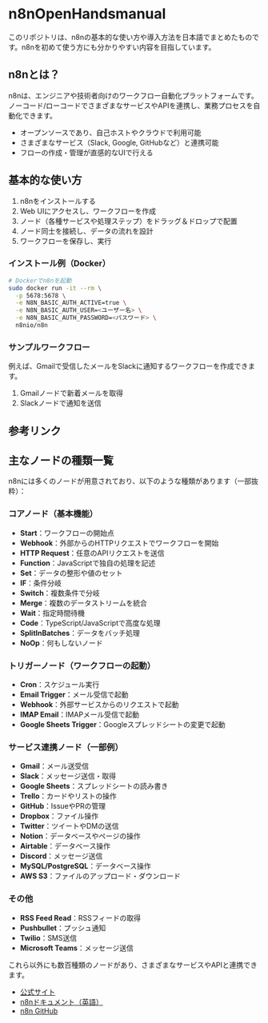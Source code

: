 # n8nOpenHandsmanual

このリポジトリは、n8nの基本的な使い方や導入方法を日本語でまとめたものです。n8nを初めて使う方にも分かりやすい内容を目指しています。


## n8nとは？

n8nは、エンジニアや技術者向けのワークフロー自動化プラットフォームです。ノーコード/ローコードでさまざまなサービスやAPIを連携し、業務プロセスを自動化できます。

- オープンソースであり、自己ホストやクラウドで利用可能
- さまざまなサービス（Slack, Google, GitHubなど）と連携可能
- フローの作成・管理が直感的なUIで行える

## 基本的な使い方

1. n8nをインストールする
2. Web UIにアクセスし、ワークフローを作成
3. ノード（各種サービスや処理ステップ）をドラッグ＆ドロップで配置
4. ノード同士を接続し、データの流れを設計
5. ワークフローを保存し、実行

### インストール例（Docker）
```bash
# Dockerでn8nを起動
sudo docker run -it --rm \
  -p 5678:5678 \
  -e N8N_BASIC_AUTH_ACTIVE=true \
  -e N8N_BASIC_AUTH_USER=<ユーザー名> \
  -e N8N_BASIC_AUTH_PASSWORD=<パスワード> \
  n8nio/n8n
```

### サンプルワークフロー
例えば、Gmailで受信したメールをSlackに通知するワークフローを作成できます。

1. Gmailノードで新着メールを取得
2. Slackノードで通知を送信

## 参考リンク

## 主なノードの種類一覧

n8nには多くのノードが用意されており、以下のような種類があります（一部抜粋）：

### コアノード（基本機能）
- **Start**：ワークフローの開始点
- **Webhook**：外部からのHTTPリクエストでワークフローを開始
- **HTTP Request**：任意のAPIリクエストを送信
- **Function**：JavaScriptで独自の処理を記述
- **Set**：データの整形や値のセット
- **IF**：条件分岐
- **Switch**：複数条件で分岐
- **Merge**：複数のデータストリームを統合
- **Wait**：指定時間待機
- **Code**：TypeScript/JavaScriptで高度な処理
- **SplitInBatches**：データをバッチ処理
- **NoOp**：何もしないノード

### トリガーノード（ワークフローの起動）
- **Cron**：スケジュール実行
- **Email Trigger**：メール受信で起動
- **Webhook**：外部サービスからのリクエストで起動
- **IMAP Email**：IMAPメール受信で起動
- **Google Sheets Trigger**：Googleスプレッドシートの変更で起動

### サービス連携ノード（一部例）
- **Gmail**：メール送受信
- **Slack**：メッセージ送信・取得
- **Google Sheets**：スプレッドシートの読み書き
- **Trello**：カードやリストの操作
- **GitHub**：IssueやPRの管理
- **Dropbox**：ファイル操作
- **Twitter**：ツイートやDMの送信
- **Notion**：データベースやページの操作
- **Airtable**：データベース操作
- **Discord**：メッセージ送信
- **MySQL/PostgreSQL**：データベース操作
- **AWS S3**：ファイルのアップロード・ダウンロード

### その他
- **RSS Feed Read**：RSSフィードの取得
- **Pushbullet**：プッシュ通知
- **Twilio**：SMS送信
- **Microsoft Teams**：メッセージ送信

これら以外にも数百種類のノードがあり、さまざまなサービスやAPIと連携できます。

- [公式サイト](https://n8n.io/)
- [n8nドキュメント（英語）](https://docs.n8n.io/)
- [n8n GitHub](https://github.com/n8n-io/n8n)

